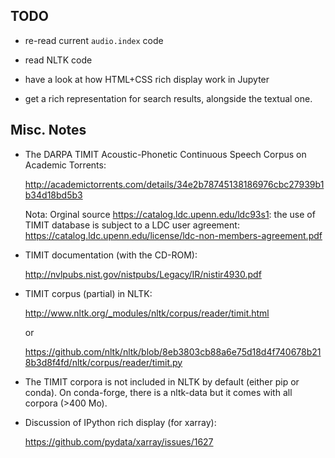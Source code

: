 
TODO
--------------------------------------------------------------------------------

  - re-read current `audio.index` code

  - read NLTK code

  - have a look at how HTML+CSS rich display work in Jupyter

  - get a rich representation for search results, 
    alongside the textual one.


Misc. Notes
--------------------------------------------------------------------------------

  - The DARPA TIMIT Acoustic-Phonetic Continuous Speech Corpus on Academic Torrents:

    <http://academictorrents.com/details/34e2b78745138186976cbc27939b1b34d18bd5b3>

    Nota: Orginal source <https://catalog.ldc.upenn.edu/ldc93s1>: 
    the use of TIMIT database is subject to a LDC user agreement: 
    <https://catalog.ldc.upenn.edu/license/ldc-non-members-agreement.pdf>

  - TIMIT documentation (with the CD-ROM):

    <http://nvlpubs.nist.gov/nistpubs/Legacy/IR/nistir4930.pdf>

  - TIMIT corpus (partial) in NLTK:

    <http://www.nltk.org/_modules/nltk/corpus/reader/timit.html>

    or

    <https://github.com/nltk/nltk/blob/8eb3803cb88a6e75d18d4f740678b218b3d8f4fd/nltk/corpus/reader/timit.py>

  - The TIMIT corpora is not included in NLTK by default (either pip or conda).
    On conda-forge, there is a nltk-data but it comes with all corpora
    (>400 Mo).

  - Discussion of IPython rich display (for xarray):
 
    <https://github.com/pydata/xarray/issues/1627>


